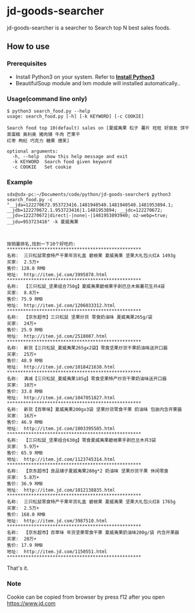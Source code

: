 # jd-goods-searcher
jd-goods-searcher is a searcher to Search top N best sales foods.

## How to use
### Prerequisites
* Install Python3 on your system. Refer to **[Install Python3](https://docs.python.org/3/using/index.html)**
* BeautifulSoup module and lxm module will installed automatically..
### Usage(command line only)
```
$ python3 search_food.py --help
usage: search_food.py [-h] [-k KEYWORD] [-c COOKIE]

Search food top 10(default) sales on [夏威夷果 松子 薯片 旺旺 好丽友 饼干 蒸蛋糕 奥利奥 猪肉铺 牛肉 芒果干
红枣 枸杞 巧克力 糖果 德芙]

optional arguments:
  -h, --help  show this help message and exit
  -k KEYWORD  Search food given keyword
  -c COOKIE   Set cookie
```
### Example
```
sdx@sdx-pc:~/Documents/code/python/jd-goods-searcher$ python3 search_food.py -c "__jda=122270672.953723416.1481940540.1481940540.1481953894.1; __jdb=122270672.1.953723416|1.1481953894; __jdc=122270672; __jdv=122270672|direct|-|none|-|1481953893940; o2-webp=true; __jdu=953723416" -k 夏威夷果



按销量排名,找到一下10个好吃的:
**************************************************
名称:  三只松鼠零食特产干果年货礼盒 碧根果 夏威夷果 坚果大礼包火红A 1493g
买家:  2.5万+
售价: 128.0 RMB
地址:  http://item.jd.com/3995878.html
**************************************************
名称:  【三只松鼠_坚果组合750g】夏威夷果碧根果手剥巴旦木紫薯花生共4袋
买家:  8.8万+
售价: 75.9 RMB
地址:  http://item.jd.com/1206033312.html
**************************************************
名称:  【京东超市】三只松鼠 坚果炒货 零食奶油味 夏威夷果265g/袋
买家:  24万+
售价: 25.9 RMB
地址:  http://item.jd.com/2518087.html
**************************************************
名称:  新货【三只松鼠_夏威夷果265gx2袋】零食坚果炒货干果奶油味送开口器
买家:  25万+
售价: 48.9 RMB
地址:  http://item.jd.com/1018421638.html
**************************************************
名称:  满减【三只松鼠_夏威夷果185g】零食坚果特产炒货干果奶油味送开口器
买家:  10万+
售价: 33.8 RMB
地址:  http://item.jd.com/1047051827.html
**************************************************
名称:  新货【百草味】夏威夷果200gx3袋 坚果炒货零食干果 奶油味 包装内含开果器
买家:  16万+
售价: 46.9 RMB
地址:  http://item.jd.com/1003395585.html
**************************************************
名称:  【三只松鼠_坚果组合630g】零食夏威夷果碧根果手剥巴旦木共3袋
买家:  5.9万+
售价: 65.9 RMB
地址:  http://item.jd.com/1123745314.html
**************************************************
名称:  【京东超市】良品铺子夏威夷果280g*2 奶油味 坚果炒货干果 休闲零食
买家:  5.8万+
售价: 36.9 RMB
地址:  http://item.jd.com/1012138835.html
**************************************************
名称:  三只松鼠零食特产干果年货礼盒 碧根果 夏威夷果 坚果大礼包火红B 1765g
买家:  2.5万+
售价: 168.0 RMB
地址:  http://item.jd.com/3987510.html
**************************************************
名称:  【京东超市】百草味 年货坚果零食干果 夏威夷果奶油味200g/袋 内含开果器
买家:  20万+
售价: 17.9 RMB
地址:  http://item.jd.com/1150551.html
**************************************************
```
That's it.
### Note
Cookie can be copied from browser by press f12 after you open https://www.jd.com
